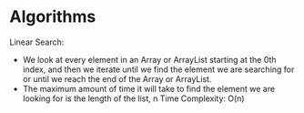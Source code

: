 # Algorithms

Linear Search:
- We look at every element in an Array or ArrayList starting at the 0th index, and then we iterate until we find the element we are searching for
  or until we reach the end of the Array or ArrayList.
- The maximum amount of time it will take to find the element we are looking for is the length of the list, n
  Time Complexity: O(n)
